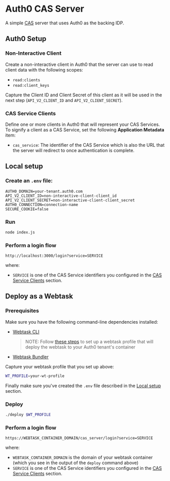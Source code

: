 # Auth0 CAS Server

A simple [CAS](https://en.m.wikipedia.org/wiki/Central_Authentication_Service) server that uses Auth0 as the backing IDP.

## Auth0 Setup

### Non-Interactive Client

Create a non-interactive client in Auth0 that the server can use to read client data with the following scopes:
* `read:clients`
* `read:client_keys`

Capture the Client ID and Client Secret of this client as it will be used in the next step (`API_V2_CLIENT_ID` and `API_V2_CLIENT_SECRET`).

### CAS Service Clients

Define one or more clients in Auth0 that will represent your CAS Services. To signify a client as a CAS Service, set the following **Application Metadata** item:

* `cas_service`: The identifier of the CAS Service which is also the URL that the server will redirect to once authentication is complete.

## Local setup

### Create an `.env` file:
```
AUTH0_DOMAIN=your-tenant.auth0.com
API_V2_CLIENT_ID=non-interactive-client-client_id
API_V2_CLIENT_SECRET=non-interactive-client-client_secret
AUTH0_CONNECTION=connection-name
SECURE_COOKIE=false
```

### Run
```sh
node index.js
```

### Perform a login flow

```
http://localhost:3000/login?service=SERVICE
```

where:
* `SERVICE` is one of the CAS Service identifiers you configured in the [CAS Service Clients](#cas-service-clients) section.

## Deploy as a Webtask

### Prerequisites

Make sure you have the following command-line dependencies installed:
* [Webtask CLI](https://github.com/auth0/wt-cli)  
  > NOTE: Follow [these steps](https://manage.auth0.com/#/account/webtasks) to set up a webtask profile that will deploy the webtask to your Auth0 tenant's container
* [Webtask Bundler](https://github.com/auth0/webtask-bundle)

Capture your webtask profile that you set up above:
```sh
WT_PROFILE=your-wt-profile
```

Finally make sure you've created the `.env` file described in the [Local setup](#local-setup) section.

### Deploy

```sh
./deploy $WT_PROFILE
```

### Perform a login flow

```
https://WEBTASK_CONTAINER_DOMAIN/cas_server/login?service=SERVICE
```

where:
* `WEBTASK_CONTAINER_DOMAIN` is the domain of your webtask container (which you see in the output of the `deploy` command above)
* `SERVICE` is one of the CAS Service identifiers you configured in the [CAS Service Clients](#cas-service-clients) section.
